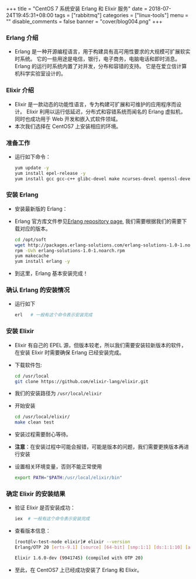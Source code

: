 +++
title = "CentOS 7 系统安装 Erlang 和 Elixir 服务"
date = 2018-07-24T19:45:31+08:00
tags = ["rabbitmq"]
categories = ["linux-tools"]
menu = ""
disable_comments = false
banner = "cover/blog004.png"
+++

### Erlang 介绍
- Erlang 是一种开源编程语言，用于构建具有高可用性要求的大规模可扩展软实时系统。 它的一些用途是电信，银行，电子商务，电脑电话和即时消息。 Erlang 的运行时系统内置了对并发，分布和容错的支持。 它是在爱立信计算机科学实验室设计的。

### Elixir 介绍
- Elixir 是一款动态的功能性语言，专为构建可扩展和可维护的应用程序而设计。 Elixir 利用以运行低延迟，分布式和容错系统而闻名的 Erlang 虚拟机，同时也成功用于 Web 开发和嵌入式软件领域。
- 本次我们选择在 CentOS7 上安装相应的环境。

### 准备工作
- 运行如下命令：
  
    ```bash
    yum update -y
    yum install epel-release -y
    yum install gcc gcc-c++ glibc-devel make ncurses-devel openssl-devel autoconf git wget wxBase.x86_64
    ```

### 安装 Erlang
- 安装最新版的 Erlang：
- Erlang 官方库文件参见[Erlang repository page](https://packages.erlang-solutions.com/erlang/), 我们需要根据我们的需要下载对应的版本。
  
    ```bash
    cd /opt/soft
    wget http://packages.erlang-solutions.com/erlang-solutions-1.0-1.noarch.rpm
    rpm -Uvh erlang-solutions-1.0-1.noarch.rpm
    yum makecache
    yum install erlang -y
    ```

- 到这里，Erlang 基本安装完成！

### 确认 Erlang 的安装情况
- 运行如下
  
    ```bash
    erl   # 一般有这个命令表示安装完成
    ```

### 安装 Elixir
- Elixir 有自己的 EPEL 源，但版本较老，所以我们需要安装较新版本的软件，在安装 Elixir 时需要确保 Erlang 已经安装完成。
- 下载软件包:
  
    ```bash
    cd /usr/local
    git clone https://github.com/elixir-lang/elixir.git
    ```
- 我们的安装路径为 `/usr/local/elixir`

- 开始安装
  
    ```bash
    cd /usr/local/elixir/
    make clean test
    ```
- 安装过程需要耐心等待。

- **注意**：在安装过程中可能会报错，可能是版本的问题，我们需要更换版本再进行安装

- 设置相关环境变量，否则不能正常使用
  
    ```bash
    export PATH="$PATH:/usr/local/elixir/bin"
    ```

### 确定 Elixir 的安装结果
- 验证 Elixir 是否安装成功：

    ```bash
    iex  # 一般有这个命令表示安装完成
    ```

- 查看版本信息：
  
    ```bash
    [root@lv-test-node elixir]# elixir --version
    Erlang/OTP 20 [erts-9.1] [source] [64-bit] [smp:1:1] [ds:1:1:10] [async-threads:10] [hipe] [kernel-poll:false]
    
    Elixir 1.6.0-dev (9941745) (compiled with OTP 20)
    ```

- 至此，在 CentOS7 上已经成功安装了 Erlang 和 Elixir。

